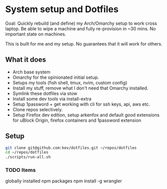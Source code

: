 # System setup and Dotfiles

Goal: Quickly rebuild (and define) my Arch/Omarchy setup to work cross laptop. Be able to wipe a machine and fully re-provision in ~30 mins. No important state on machines. 

This is built for me and my setup. No guarantees that it will work for others. 

## What it does
- Arch base system
- Omarchy for the opinionated initial setup.
- Setups my tools (fish shell, tmux, nvim, custom config)
- Install my stuff, remove what I don't need that Omarchy installed. 
- Symlink these dotfiles via stow
- Install some dev tools via install-extra
- Setup 1password + get working with cli for ssh keys, api, aws etc. 
- Clone repos selectively.
- Setup Firefox dev edition, setup arkenfox and default good extensions for uBlock Origin, firefox containers and 1password extension



## Setup
```bash
git clone git@github.com:kev/dotfiles.git ~/repos/dotfiles
cd ~/repos/dotfiles
./scripts/run-all.sh
```

### TODO Items
globally installed npm packages
npm install -g wrangler

